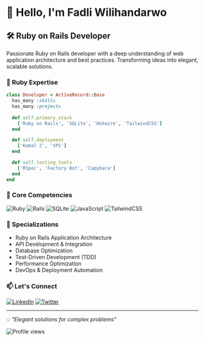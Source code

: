 # 👋 Hello, I'm Fadli Wilihandarwo

## 🛠️ Ruby on Rails Developer
Passionate Ruby on Rails developer with a deep understanding of web application architecture and best practices. Transforming ideas into elegant, scalable solutions.

### 💎 Ruby Expertise
```ruby
class Developer < ActiveRecord::Base
  has_many :skills
  has_many :projects
  
  def self.primary_stack
    ['Ruby on Rails', 'SQLite', 'Hotwire', 'TailwindCSS']
  end

  def self.deployment
    ['Kamal 2', 'VPS']
  end

  def self.testing_tools
    ['RSpec', 'Factory Bot', 'Capybara']
  end
end
```

### 🚀 Core Competencies
![Ruby](https://img.shields.io/badge/-Ruby-CC342D?style=for-the-badge&logo=ruby&logoColor=white)
![Rails](https://img.shields.io/badge/-Rails-CC0000?style=for-the-badge&logo=ruby-on-rails&logoColor=white)
![SQLite](https://img.shields.io/badge/-SQLite-003B57?style=for-the-badge&logo=sqlite&logoColor=white)
![JavaScript](https://img.shields.io/badge/-JavaScript-F7DF1E?style=for-the-badge&logo=javascript&logoColor=black)
![TailwindCSS](https://img.shields.io/badge/-TailwindCSS-38B2AC?style=for-the-badge&logo=tailwind-css&logoColor=white)

<!-- ### 📊 GitHub Activity -->
<!-- ![GitHub Stats](https://github-readme-stats.vercel.app/api?username=wilihandarwo&show_icons=true&theme=dark) -->
<!-- [![Top Languages](https://github-readme-stats.vercel.app/api/top-langs/?username=wilihandarwo&layout=compact&theme=dark)](https://github.com/wilihandarwo) -->

### 🌟 Specializations
- Ruby on Rails Application Architecture
- API Development & Integration
- Database Optimization
- Test-Driven Development (TDD)
- Performance Optimization
- DevOps & Deployment Automation

### 📫 Let's Connect
[![LinkedIn](https://img.shields.io/badge/LinkedIn-0077B5?style=for-the-badge&logo=linkedin&logoColor=white)](YOUR_LINKEDIN_URL)
[![Twitter](https://img.shields.io/badge/X-1DA1F2?style=for-the-badge&logo=xasfasf&logoColor=white)](YOUR_TWITTER_URL)

---
💡 *"Elegant solutions for complex problems"*

<img src="https://komarev.com/ghpvc/?username=wilihandarwo&color=brightgreen" alt="Profile views"/>
